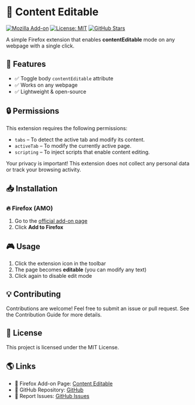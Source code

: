 # 📝 Content Editable

[![Mozilla Add-on](https://img.shields.io/amo/v/content-editable.svg?style=flat-square)](https://addons.mozilla.org/en-US/firefox/addon/content-editable/)
[![License: MIT](https://img.shields.io/badge/License-MIT-green.svg?style=flat-square)](https://github.com/nadProg/content-editable-extension/blob/main/LICENSE)
[![GitHub Stars](https://img.shields.io/github/stars/yourusername/content-editable-extension?style=flat-square)](https://github.com/nadProg/content-editable-extension/stargazers)

A simple Firefox extension that enables **contentEditable** mode on any webpage with a single click.

## 🚀 Features

- ✅ Toggle body `contentEditable` attribute
- ✅ Works on any webpage
- ✅ Lightweight & open-source

## 🔒 Permissions
This extension requires the following permissions:

- `tabs` – To detect the active tab and modify its content.
- `activeTab` – To modify the currently active page.
- `scripting` – To inject scripts that enable content editing.

Your privacy is important! This extension does not collect any personal data or track your browsing activity.

## 📥 Installation

### 🔥 Firefox (AMO)
1. Go to the [official add-on page](https://addons.mozilla.org/en-US/firefox/addon/content-editable/)
2. Click **Add to Firefox**

## 🎮 Usage

1. Click the extension icon in the toolbar
2. The page becomes **editable** (you can modify any text)
3. Click again to disable edit mode

## 💡 Contributing
Contributions are welcome! Feel free to submit an issue or pull request.
See the Contribution Guide for more details.

## 📜 License
This project is licensed under the MIT License.

## 🌎 Links
- 🔗 Firefox Add-on Page: [Content Editable](https://addons.mozilla.org/en-US/firefox/addon/content-editable/)
- 📂 GitHub Repository: [GitHub](https://github.com/nadProg/content-editable-extension)
- 🐞 Report Issues: [GitHub Issues](https://github.com/nadProg/content-editable-extension/issues)
